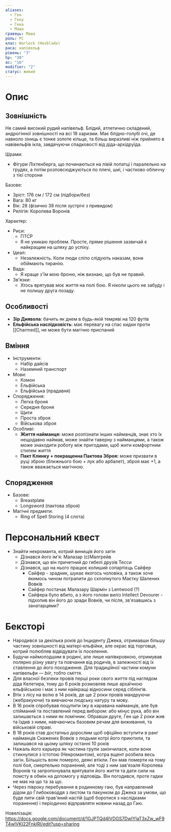 ```yaml
---
aliases:
  - Ген
  - Гену
  - Гена
  - Маша
гравець: Маша
роль: PC
клас: Warlock (Hexblade)
раса: напівельф
рівень: "3"
hp: "30"
ac: "16"
modifier: "2"
статус: живий
---
```

# Опис

## Зовнішність

Не самий високий рудий напівельф. Блідий, атлетично складений, андрогінної зовнішності на всі 18 харизми. Має блідно-голубі очі, де навколо зіниць є тонке золоте кільце, та більш виразливі ніж прийнято в навівельфів ікла, завдячуючи спадковості від діда-архідруїда.

Шрами:
- Фігури Ліхтенберга, що починаються на лівій лопатці і паралельно на грудях, а потім розповсюджуються по плечі, шиї, і частково обличчу з тієї сторони

Базове:
- Зріст: 176 см / 172 см (підбори/без)
- Вага: 80 кг
- Вік: 28 (фізично 38 після зустрічі з привидом)
- Релігія: Королева Воронів

Характер:
- Риси:
	- ПТСР
	- Я не уникаю проблем. Просте, пряме рішення зазвичай є найкращим на шляху до успіху.
- Ідеал:
	- Незалежність. Коли люди сліпо слідують наказам, вони обіймають тиранію.
- Вада:
	- Я краще з'їм мою броню, ніж визнаю, що був не правий.
- Зв'язки:
	- Хтось врятував моє життя на полі бою. Я ніколи цього не забуду і не полишу друга позаду.
## Особливості

- **Зір Диявола**: бачить як днем в будь-якій темряві на 120 футів
- **Ельфійська наслідковість**: має перевагу на спас кидки проти [[Charmed]], не може бути магічно приспаний
## Вміння

- Інструменти:
	- Набір дайсів
	- Наземний транспорт
- Мови:
	- Комон
	- Ельфійська
	- Ельфійська (прадавня)
- Спорядження:
	- Легка броня
	- Середня броня
	- Щити
	- Проста зброя
	- Військова зброя
- Особливі:
	- **Життя найманця:** може розпізнати інших найманців, знає хто їх нещодавно наймав, може знайти таверну з найманцями, а також може знаходити роботу між пригодами, щоб жити комфортним стилем життя
	- **Пакт Клинку + покращенна Пактова Зброя:** може призвати в руці зброю (ближнього бою + лук або арбалет), зброя має +1, а також вважається магічною.
## Спорядження

- Базове:
	- Breastplate
	- Longsword (пактова зброя)
- Магічні предмети:
	- Ring of Spell Storing (4 слота)

# Персональний квест

- Знайти некроманта, котрий винищів його загін
	- Дізнався його ім'я: Малазар (с)Малгрейв
	- Дізнався, що він причетний до гибелі друзів Тесси
	- Дізнався, що на нього працює колиший сопартієць Сайфер
		- Сайфер - зрадник, шукає якогось чоловіка, а також хоче якимось чином потрапити до схлопнутого Маєтку Шалених Вовків
		- Сайфер постачає Малазару Шармін з Lentwood (?)
		- Сайфера було вбито, а з його голови виліз Intellect Devourer - підхопив він його до зради Вовків, чи після, зв'язавшись з занатарцями?
# Бексторі

- Народився за декілька років до Інциденту Джека, отримавши більшу частину зовнішності від матері-ельфійки, але окрас від торговця, котрий полюбляв відвідувати їх поселення.
- Будучи наймолодшим в родині, але лише напівкровкою, отримував полярно різну увагу та повчання від родичів, в залежності від їх ставлення до його походження. Для традиційної частини комуни напівельфи — _biir_, тобто сміття.
- Для власної безпеки провів перші роки свого життя під наглядом діда Келетира, тому до 6 років розмовляв лише архаїчною ельфійською і має з ним найкращі відносини серед сіблінгів.
- Втік з лісу на волю в 14 років, де ще 2 роки провів мандруючи (жебракуючи) та вивчаючи людську натуру та мову.
- В 16 років спробував поцупити їжу в каравана найманців, але був спійманий та поставлений перед вибором: або мінус рука, або він залишається з ними як помічник. Обравши друге, Ген ще 2 роки жив та їздив з ними, навчаючись базовим речам для виживання, та військовій справі.
- В 18 років став достатньо дорослим щоб офіційно вступити в ранг найманців Скажених Вовків з людьми котрі його приютили, та залишався на цьому шляху останні 10 років
- Нажаль його карьера як частина групи закінчилася, коли вони стикнулися з істотою (Некромантом), котра вщент розбила весь загін. Більшість вояк померло, деякі втікли. Ген мав померти на тому полі боя, смертельно поранений, але тоді з ним зав'язаля Королева Воронів та запропонувала врятувати його життя та дати сили на помсту в обмін на допомогу у відповідь. Він погодився, проте гадки не має на що та за що.
- Через півроку перебування в родинному гаю, був направлений дідом до Глибоководдя з листом та пакунком до Джека за умови, що буде пити свій трав'яний настій (щоб боротися з наслідками поранення) і періодично відправляти новини назад до Гаю. 

Новелізація:
https://docs.google.com/document/d/1GJPTQd4IVDGS7DwIYlaT3xZw_wF9T4wIVKI22FnkIRI/edit?usp=sharing

